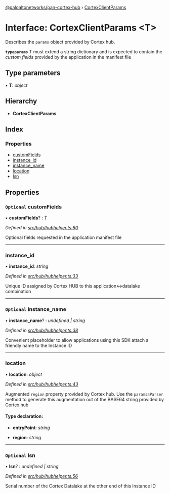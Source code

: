 [@paloaltonetworks/pan-cortex-hub](../README.md) › [CortexClientParams](cortexclientparams.md)

# Interface: CortexClientParams <**T**>

Describes the `params` object provided by Cortex hub.

**`typeparams`** T must extend a string dictionary and is expected to contain the
*custom fields* provided by the application in the manifest file

## Type parameters

▪ **T**: *object*

## Hierarchy

* **CortexClientParams**

## Index

### Properties

* [customFields](cortexclientparams.md#optional-customfields)
* [instance_id](cortexclientparams.md#instance_id)
* [instance_name](cortexclientparams.md#optional-instance_name)
* [location](cortexclientparams.md#location)
* [lsn](cortexclientparams.md#optional-lsn)

## Properties

### `Optional` customFields

• **customFields**? : *T*

*Defined in [src/hub/hubhelper.ts:60](https://github.com/xhoms/pan-cortex-hub-nodejs/blob/bb3819c/src/hub/hubhelper.ts#L60)*

Optional fields requested in the application manifest file

___

###  instance_id

• **instance_id**: *string*

*Defined in [src/hub/hubhelper.ts:33](https://github.com/xhoms/pan-cortex-hub-nodejs/blob/bb3819c/src/hub/hubhelper.ts#L33)*

Unique ID assigned by Cortex HUB to this application<->datalake combination

___

### `Optional` instance_name

• **instance_name**? : *undefined | string*

*Defined in [src/hub/hubhelper.ts:38](https://github.com/xhoms/pan-cortex-hub-nodejs/blob/bb3819c/src/hub/hubhelper.ts#L38)*

Convenient placeholder to allow applications using this SDK attach a friendly name to
the Instance ID

___

###  location

• **location**: *object*

*Defined in [src/hub/hubhelper.ts:43](https://github.com/xhoms/pan-cortex-hub-nodejs/blob/bb3819c/src/hub/hubhelper.ts#L43)*

Augmented `region` property provided by Cortex hub. Use the `paramsaParser` method to generate
this augmentation out of the BASE64 string provided by Cortex hub

#### Type declaration:

* **entryPoint**: *string*

* **region**: *string*

___

### `Optional` lsn

• **lsn**? : *undefined | string*

*Defined in [src/hub/hubhelper.ts:56](https://github.com/xhoms/pan-cortex-hub-nodejs/blob/bb3819c/src/hub/hubhelper.ts#L56)*

Serial number of the Cortex Datalake at the other end of this Instance ID

